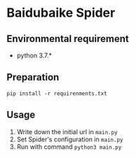 # Baidubaike Spider

## Environmental requirement
+ python 3.7.*

## Preparation
`pip install -r requirenments.txt`

## Usage
1. Write down the initial url in `main.py`
2. Set Spider's configuration in `main.py`
3. Run with command `python3 main.py`
